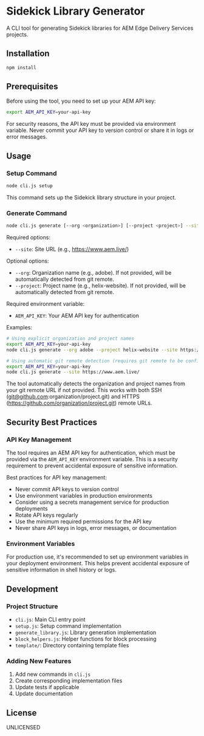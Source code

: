 # Sidekick Library Generator

A CLI tool for generating Sidekick libraries for AEM Edge Delivery Services projects.

## Installation

```bash
npm install
```

## Prerequisites

Before using the tool, you need to set up your AEM API key:

```bash
export AEM_API_KEY=your-api-key
```

For security reasons, the API key must be provided via environment variable. Never commit your API key to version control or share it in logs or error messages.

## Usage

### Setup Command

```bash
node cli.js setup
```

This command sets up the Sidekick library structure in your project.

### Generate Command

```bash
node cli.js generate [--org <organization>] [--project <project>] --site <site>
```

Required options:
- `--site`: Site URL (e.g., https://www.aem.live/)

Optional options:
- `--org`: Organization name (e.g., adobe). If not provided, will be automatically detected from git remote.
- `--project`: Project name (e.g., helix-website). If not provided, will be automatically detected from git remote.

Required environment variable:
- `AEM_API_KEY`: Your AEM API key for authentication

Examples:
```bash
# Using explicit organization and project names
export AEM_API_KEY=your-api-key
node cli.js generate --org adobe --project helix-website --site https://www.aem.live/

# Using automatic git remote detection (requires git remote to be configured)
export AEM_API_KEY=your-api-key
node cli.js generate --site https://www.aem.live/
```

The tool automatically detects the organization and project names from your git remote URL if not provided. This works with both SSH (git@github.com:organization/project.git) and HTTPS (https://github.com/organization/project.git) remote URLs.

## Security Best Practices

### API Key Management

The tool requires an AEM API key for authentication, which must be provided via the `AEM_API_KEY` environment variable. This is a security requirement to prevent accidental exposure of sensitive information.

Best practices for API key management:
- Never commit API keys to version control
- Use environment variables in production environments
- Consider using a secrets management service for production deployments
- Rotate API keys regularly
- Use the minimum required permissions for the API key
- Never share API keys in logs, error messages, or documentation

### Environment Variables

For production use, it's recommended to set up environment variables in your deployment environment. This helps prevent accidental exposure of sensitive information in shell history or logs.

## Development

### Project Structure

- `cli.js`: Main CLI entry point
- `setup.js`: Setup command implementation
- `generate_library.js`: Library generation implementation
- `block_helpers.js`: Helper functions for block processing
- `template/`: Directory containing template files

### Adding New Features

1. Add new commands in `cli.js`
2. Create corresponding implementation files
3. Update tests if applicable
4. Update documentation

## License

UNLICENSED 